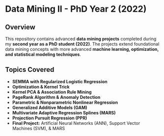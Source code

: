 # Data Mining II - PhD Year 2 (2022)

## **Overview**
This repository contains advanced **data mining projects** completed during my **second year as a PhD student (2022)**. The projects extend foundational data mining concepts with more advanced **machine learning, optimization, and statistical modeling techniques**.

## **Topics Covered**
- **SEMMA with Regularized Logistic Regression**  
- **Optimization & Kernel Trick**
- **Kernel PCA & Association Rule Mining**
- **PageRank Algorithm & Anomaly Detection**
- **Parametric & Nonparametric Nonlinear Regression**
- **Generalized Additive Models (GAM)**
- **Multivariate Adaptive Regression Splines (MARS)**
- **Projection Pursuit Regression (PPR)**
- **Final Project:** Artificial Neural Networks (ANN), Support Vector Machines (SVM), & MARS

